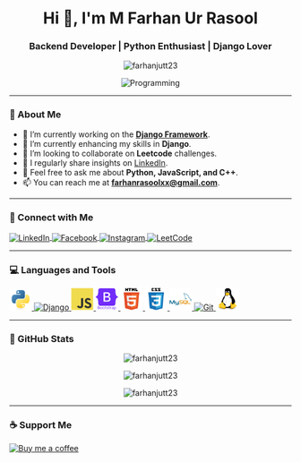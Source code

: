 <h1 align="center">Hi 👋, I'm M Farhan Ur Rasool</h1>
<h3 align="center">Backend Developer | Python Enthusiast | Django Lover</h3>

<p align="center">
  <img src="https://komarev.com/ghpvc/?username=farhanjutt23&label=Profile%20views&color=0e75b6&style=flat" alt="farhanjutt23" />
</p>

<p align="center">
  <img src="https://your-image-url.com/programming-image.png" alt="Programming" width="600" height="300" />
</p>

---

### 🌟 About Me
- 🔭 I’m currently working on the **[Django Framework](https://www.linkedin.com/posts/farhan-ur-rasool-%F0%9F%8E%97%EF%B8%8F-527bb4263_django-webdevelopment-python-activity-7228404672045154304-TSD7?utm_source=share&utm_medium=member_desktop)**.
- 🌱 I’m currently enhancing my skills in **Django**.
- 👯 I’m looking to collaborate on **Leetcode** challenges.
- 📝 I regularly share insights on [LinkedIn](https://www.linkedin.com/in/farhan-ur-rasool-%F0%9F%8E%97).
- 💬 Feel free to ask me about **Python, JavaScript, and C++**.
- 📫 You can reach me at **farhanrasoolxx@gmail.com**.

---

### 🤝 Connect with Me
<p align="left">
  <a href="https://linkedin.com/in/farhan-ur-rasool-%F0%9F%8E%97%EF%B8%8F-527bb4263/" target="blank">
    <img align="center" src="https://raw.githubusercontent.com/rahuldkjain/github-profile-readme-generator/master/src/images/icons/Social/linked-in-alt.svg" alt="LinkedIn" height="30" width="40" />
  </a>
  <a href="https://web.facebook.com/profile.php?id=100093460351668" target="blank">
    <img align="center" src="https://raw.githubusercontent.com/rahuldkjain/github-profile-readme-generator/master/src/images/icons/Social/facebook.svg" alt="Facebook" height="30" width="40" />
  </a>
  <a href="https://instagram.com/am_fanijutt" target="blank">
    <img align="center" src="https://raw.githubusercontent.com/rahuldkjain/github-profile-readme-generator/master/src/images/icons/Social/instagram.svg" alt="Instagram" height="30" width="40" />
  </a>
  <a href="https://leetcode.com/u/farhanrasool/" target="blank">
    <img align="center" src="https://raw.githubusercontent.com/rahuldkjain/github-profile-readme-generator/master/src/images/icons/Social/leet-code.svg" alt="LeetCode" height="30" width="40" />
  </a>
</p>

---

### 💻 Languages and Tools
<p align="left">
  <a href="https://www.python.org" target="_blank" rel="noreferrer">
    <img src="https://raw.githubusercontent.com/devicons/devicon/master/icons/python/python-original.svg" alt="Python" width="40" height="40"/>
  </a>
  <a href="https://www.djangoproject.com/" target="_blank" rel="noreferrer">
    <img src="https://cdn.worldvectorlogo.com/logos/django.svg" alt="Django" width="40" height="40"/>
  </a>
  <a href="https://developer.mozilla.org/en-US/docs/Web/JavaScript" target="_blank" rel="noreferrer">
    <img src="https://raw.githubusercontent.com/devicons/devicon/master/icons/javascript/javascript-original.svg" alt="JavaScript" width="40" height="40"/>
  </a>
  <a href="https://getbootstrap.com" target="_blank" rel="noreferrer">
    <img src="https://raw.githubusercontent.com/devicons/devicon/master/icons/bootstrap/bootstrap-plain-wordmark.svg" alt="Bootstrap" width="40" height="40"/>
  </a>
  <a href="https://www.w3.org/html/" target="_blank" rel="noreferrer">
    <img src="https://raw.githubusercontent.com/devicons/devicon/master/icons/html5/html5-original-wordmark.svg" alt="HTML5" width="40" height="40"/>
  </a>
  <a href="https://www.w3schools.com/css/" target="_blank" rel="noreferrer">
    <img src="https://raw.githubusercontent.com/devicons/devicon/master/icons/css3/css3-original-wordmark.svg" alt="CSS3" width="40" height="40"/>
  </a>
  <a href="https://www.mysql.com/" target="_blank" rel="noreferrer">
    <img src="https://raw.githubusercontent.com/devicons/devicon/master/icons/mysql/mysql-original-wordmark.svg" alt="MySQL" width="40" height="40"/>
  </a>
  <a href="https://git-scm.com/" target="_blank" rel="noreferrer">
    <img src="https://www.vectorlogo.zone/logos/git-scm/git-scm-icon.svg" alt="Git" width="40" height="40"/>
  </a>
  <a href="https://www.linux.org/" target="_blank" rel="noreferrer">
    <img src="https://raw.githubusercontent.com/devicons/devicon/master/icons/linux/linux-original.svg" alt="Linux" width="40" height="40"/>
  </a>
</p>

---

### 🎨 GitHub Stats
<p align="center">
  <img src="https://github-readme-stats.vercel.app/api/top-langs?username=farhanjutt23&show_icons=true&locale=en&layout=compact&theme=dark" alt="farhanjutt23" />
</p>
<p align="center">
  <img src="https://github-readme-stats.vercel.app/api?username=farhanjutt23&show_icons=true&locale=en&theme=dark" alt="farhanjutt23" />
</p>
<p align="center">
  <img src="https://github-readme-streak-stats.herokuapp.com/?user=farhanjutt23&theme=dark" alt="farhanjutt23" />
</p>

---

### ☕ Support Me
<p>
  <a href="https://www.buymeacoffee.com/farhanjutt23">
    <img src="https://cdn.buymeacoffee.com/buttons/v2/default-yellow.png" height="50" width="210" alt="Buy me a coffee" />
  </a>
</p>
